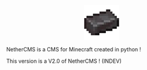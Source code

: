 <center>
  <img src="/pictures/logonethercms_ingot.png" />
</center>
<p>NetherCMS is a CMS for Minecraft created in python !</p>
<p>This version is a V2.0 of NetherCMS ! (INDEV)</p>
